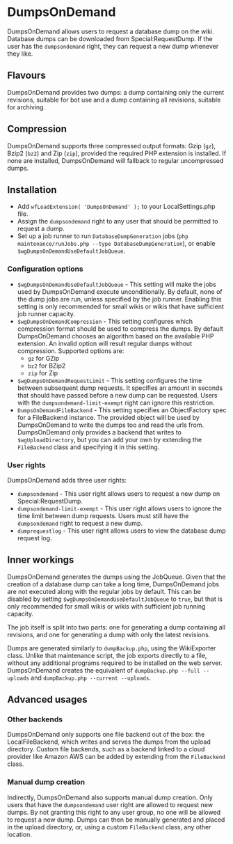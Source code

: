 # DumpsOnDemand

DumpsOnDemand allows users to request a database dump on the wiki. Database dumps can be downloaded from Special:RequestDump. If the user has the `dumpsondemand` right, they can request a new dump whenever they like.

## Flavours
DumpsOnDemand provides two dumps: a dump containing only the current revisions, suitable for bot use and a dump containing all revisions, suitable for archiving.

## Compression
DumpsOnDemand supports three compressed output formats: Gzip (`gz`), Bzip2 (`bz2`) and Zip (`zip`), provided the required PHP extension is installed. If none are installed, DumpsOnDemand will fallback to regular uncompressed dumps.

## Installation
* Add `wfLoadExtension( 'DumpsOnDemand' );` to your LocalSettings.php file.
* Assign the `dumpsondemand` right to any user that should be permitted to request a dump.
* Set up a job runner to run `DatabaseDumpGeneration` jobs (`php maintenance/runJobs.php --type DatabaseDumpGeneration`), or enable `$wgDumpsOnDemandUseDefaultJobQueue`.

### Configuration options
* `$wgDumpsOnDemandUseDefaultJobQueue` - This setting will make the jobs used by DumpsOnDemand execute unconditionally. By default, none of the dump jobs are run, unless specified by the job runner. Enabling this setting is only recommended for small wikis or wikis that have sufficient job runner capacity.
* `$wgDumpsOnDemandCompression` - This setting configures which compression format should be used to compress the dumps. By default DumpsOnDemand chooses an algorithm based on the available PHP extension. An invalid option will result regular dumps without compression. Supported options are:
  * `gz` for GZip
  * `bz2` for BZip2
  * `zip` for Zip
* `$wgDumpsOnDemandRequestLimit` - This setting configures the time between subsequent dump requests. It specifies an amount in seconds that should have passed before a new dump can be requested. Users with the `dumpsondemand-limit-exempt` right can ignore this restriction.
* `DumpsOnDemandFileBackend` - This setting specifies an ObjectFactory spec for a FileBackend instance. The provided object will be used by DumpsOnDemand to write the dumps too and read the urls from. DumpsOnDemand only provides a backend that writes to `$wgUploadDirectory`, but you can add your own by extending the `FileBackend` class and specifying it in this setting.

### User rights
DumpsOnDemand adds three user rights:
* `dumpsondemand` - This user right allows users to request a new dump on Special:RequestDump.
* `dumpsondemand-limit-exempt` - This user right allows users to ignore the time limit between dump requests. Users must still have the `dumpsondemand` right to request a new dump.
* `dumprequestlog` - This user right allows users to view the database dump request log.

## Inner workings
DumpsOnDemand generates the dumps using the JobQueue. Given that the creation of a database dump can take a long time, DumpsOnDemand jobs are not executed along with the regular jobs by default. This can be disabled by setting `$wgDumpsOnDemandUseDefaultJobQueue` to `true`, but that is only recommended for small wikis or wikis with sufficient job running capacity.

The job itself is split into two parts: one for generating a dump containing all revisions, and one for generating a dump with only the latest revisions. 

Dumps are generated similarly to `dumpBackup.php`, using the WikiExporter class. Unlike that maintenance script, the job exports directly to a file, without any additional programs required to be installed on the web server. DumpsOnDemand creates the equivalent of `dumpBackup.php --full --uploads` and `dumpBackup.php --current --uploads`.

## Advanced usages
### Other backends
DumpsOnDemand only supports one file backend out of the box: the LocalFileBackend, which writes and serves the dumps from the upload directory. Custom file backends, such as a backend linked to a cloud provider like Amazon AWS can be added by extending from the `FileBackend` class.

### Manual dump creation
Indirectly, DumpsOnDemand also supports manual dump creation. Only users that have the `dumpsondemand` user right are allowed to request new dumps. By not granting this right to any user group, no one will be allowed to request a new dump. Dumps can then be manually generated and placed in the upload directory, or, using a custom `FileBackend` class, any other location.

